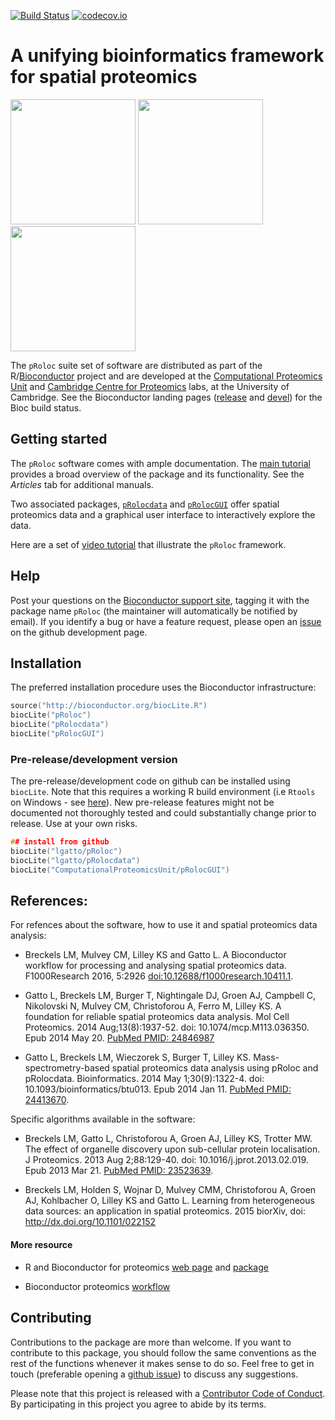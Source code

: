 [![Build Status](https://travis-ci.org/lgatto/pRoloc.svg?branch=master)](https://travis-ci.org/lgatto/pRoloc) [![codecov.io](https://codecov.io/github/lgatto/pRoloc/coverage.svg?branch=master)](https://codecov.io/github/lgatto/pRoloc?branch=master)

# A unifying bioinformatics framework for spatial proteomics

<img src="https://raw.githubusercontent.com/Bioconductor/BiocStickers/master/pRoloc/pRoloc.png" height="200">
<img src="https://raw.githubusercontent.com/Bioconductor/BiocStickers/master/pRoloc/pRolocdata.png" height="200">
<img src="https://raw.githubusercontent.com/Bioconductor/BiocStickers/master/pRoloc/pRolocGUI.png" height="200">

The `pRoloc` suite set of software are distributed as part of the
R/[Bioconductor](http://bioconductor.org/) project and are developed
at the [Computational Proteomics Unit](http://cpu.sysbiol.cam.ac.uk/)
and
[Cambridge Centre for Proteomics](http://proteomics.bio.cam.ac.uk/)
labs, at the University of Cambridge. See the Bioconductor landing
pages
([release](http://www.bioconductor.org/packages/release/bioc/html/pRoloc.html) and
[devel](http://www.bioconductor.org/packages/devel/bioc/html/pRoloc.html))
for the Bioc build status.



## Getting started

The `pRoloc` software comes with ample
documentation. The
[main tutorial](https://lgatto.github.io/pRoloc/articles/pRoloc-tutorial.html) provides
a broad overview of the package and its functionality.  See the
*Articles* tab for additional manuals.

Two associated
packages,
[`pRolocdata`](http://www.bioconductor.org/packages/devel/data/experiment/html/pRolocdata.html) and
[`pRolocGUI`](http://www.bioconductor.org/packages/release/bioc/html/pRolocGUI.html) offer
spatial proteomics data and a graphical user interface to
interactively explore the data.

Here are a set of
[video tutorial](https://www.youtube.com/playlist?list=PLvIXxpatSLA2loV5Srs2VBpJIYUlVJ4ow)
that illustrate the `pRoloc` framework.

## Help

Post your questions on the
[Bioconductor support site](https://support.bioconductor.org/),
tagging it with the package name `pRoloc` (the maintainer will
automatically be notified by email). If you identify a bug or have a
feature request, please open an
[issue](https://github.com/lgatto/pRoloc/issues) on the github
development page.

## Installation

The preferred installation procedure uses the Bioconductor
infrastructure:

```c
source("http://bioconductor.org/biocLite.R")
biocLite("pRoloc")
biocLite("pRolocdata")
biocLite("pRolocGUI")
```  

### Pre-release/development version

The pre-release/development code on github can be installed using
`biocLite`. Note that this requires a working R build environment (i.e
`Rtools` on Windows - see
[here](https://github.com/lgatto/teachingmaterial/wiki/R-package)). New
pre-release features might not be documented not thoroughly tested and
could substantially change prior to release. Use at your own risks.


```c
## install from github
biocLite("lgatto/pRoloc")
biocLite("lgatto/pRolocdata")
biocLite("ComputationalProteomicsUnit/pRolocGUI")
```

## References:

For refences about the software, how to use it and spatial proteomics
data analysis:

* Breckels LM, Mulvey CM, Lilley KS and Gatto L. A Bioconductor
  workflow for processing and analysing spatial proteomics
  data. F1000Research 2016,
  5:2926
  [doi:10.12688/f1000research.10411.1](https://f1000research.com/articles/5-2926/).

* Gatto L, Breckels LM, Burger T, Nightingale DJ, Groen AJ, Campbell
  C, Nikolovski N, Mulvey CM, Christoforou A, Ferro M, Lilley KS. A
  foundation for reliable spatial proteomics data analysis. Mol Cell
  Proteomics. 2014 Aug;13(8):1937-52. doi:
  10.1074/mcp.M113.036350. Epub 2014
  May 20. [PubMed PMID: 24846987](http://www.ncbi.nlm.nih.gov/pubmed/24846987)

* Gatto L, Breckels LM, Wieczorek S, Burger T, Lilley
  KS. Mass-spectrometry-based spatial proteomics data analysis using
  pRoloc and pRolocdata. Bioinformatics. 2014 May 1;30(9):1322-4. doi:
  10.1093/bioinformatics/btu013. Epub 2014
  Jan 11. [PubMed PMID: 24413670](http://www.ncbi.nlm.nih.gov/pubmed/24413670).

Specific algorithms available in the software:

* Breckels LM, Gatto L, Christoforou A, Groen AJ, Lilley KS, Trotter
  MW. The effect of organelle discovery upon sub-cellular protein
  localisation. J Proteomics. 2013 Aug 2;88:129-40. doi:
  10.1016/j.jprot.2013.02.019. Epub 2013
  Mar 21. [PubMed PMID: 23523639](http://www.ncbi.nlm.nih.gov/pubmed/23523639).

* Breckels LM, Holden S, Wojnar D, Mulvey CMM, Christoforou A, Groen
  AJ, Kohlbacher O, Lilley KS and Gatto L. Learning from heterogeneous
  data sources: an application in spatial proteomics. 2015 biorXiv,
  doi: http://dx.doi.org/10.1101/022152



#### More resource

* R and Bioconductor for proteomics
  [web page](http://lgatto.github.io/RforProteomics/) and
  [package](http://www.bioconductor.org/packages/release/data/experiment/html/RforProteomics.html)
  
* Bioconductor proteomics [workflow](http://bioconductor.org/help/workflows/proteomics/)

## Contributing

Contributions to the package are more than welcome. If you want to
contribute to this package, you should follow the same conventions as
the rest of the functions whenever it makes sense to do so. Feel free
to get in touch (preferable opening a
[github issue](https://github.com/lgatto/pRoloc/issues/)) to discuss
any suggestions. 

Please note that this project is released with a
[Contributor Code of Conduct](https://github.com/lgatto/pRoloc/blob/master/CONDUCT.md).
By participating in this project you agree to abide by its terms.
